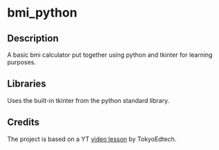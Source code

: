 # bmi_python

## Description

A basic bmi calculator put together using python and tkinter for learning purposes.

## Libraries

Uses the built-in tkinter from the python standard library.

## Credits

The project is based on a YT [video lesson](https://www.youtube.com/watch?v=driAxDI--Uc) by TokyoEdtech.
